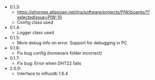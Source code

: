 - 0.1.3:
  - https://phornee.atlassian.net/jira/software/projects/PIW/boards/1?selectedIssue=PIW-10
  - Config class used
- 0.1.4:
  - Logger class used
- 0.1.5:
  - More debug info on error. Support for debugging in PC
- 0.1.6:
  - Fix bug config (homevars folder incorrect)
- 0.1.7:
  - Fix bug: Error when DHT22 fails
- 2.0.0:
  - Interface to influxdb 1.6.4